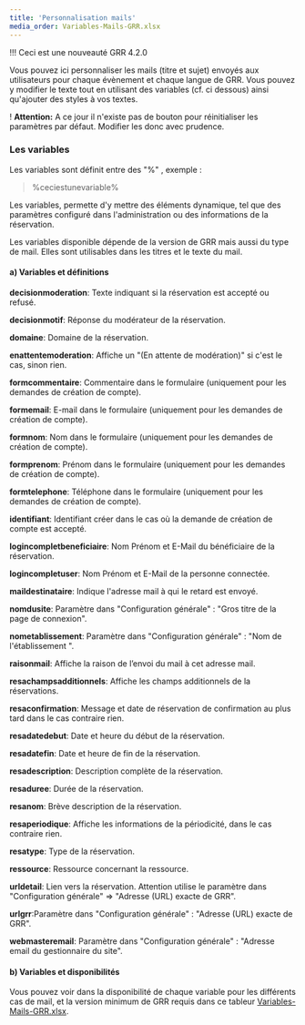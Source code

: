 ```yaml
---
title: 'Personnalisation mails'
media_order: Variables-Mails-GRR.xlsx
---
```


!!! Ceci est une nouveauté GRR 4.2.0

Vous pouvez ici personnaliser les mails (titre et sujet) envoyés aux utilisateurs pour chaque évènement et chaque langue de GRR. 
Vous pouvez y modifier le texte tout en utilisant des variables (cf. ci dessous) ainsi qu'ajouter des styles à vos textes.

! **Attention:** A ce jour il n'existe pas de bouton pour réinitialiser les paramètres par défaut. Modifier les donc avec prudence.


### Les variables

Les variables sont définit entre des "%" , exemple : 
> %ceciestunevariable%

Les variables, permette d'y mettre des éléments dynamique, tel que des paramètres configuré dans l'administration ou des informations de la réservation.

Les variables disponible dépende de la version de GRR mais aussi du type de mail. Elles sont utilisables dans les titres et le texte du mail.

#### a) Variables et définitions

**decisionmoderation**: Texte indiquant si la réservation est accepté ou refusé.

**decisionmotif**: Réponse du modérateur de la réservation.

**domaine**: Domaine de la réservation.

**enattentemoderation**: Affiche un "(En attente de modération)" si c'est le cas, sinon rien.

**formcommentaire**: Commentaire dans le formulaire (uniquement pour les demandes de création de compte).

**formemail**: E-mail dans le formulaire (uniquement pour les demandes de création de compte).

**formnom**: Nom dans le formulaire (uniquement pour les demandes de création de compte).

**formprenom**: Prénom dans le formulaire (uniquement pour les demandes de création de compte).

**formtelephone**: Téléphone dans le formulaire (uniquement pour les demandes de création de compte).

**identifiant**: Identifiant créer dans le cas où la demande de création de compte est accepté.

**logincompletbeneficiaire**: Nom Prénom et E-Mail du bénéficiaire de la réservation.

**logincompletuser**: Nom Prénom et E-Mail de la personne connectée.

**maildestinataire**: Indique l'adresse mail à qui le retard est envoyé.

**nomdusite**: Paramètre dans "Configuration générale" : "Gros titre de la page de connexion".

**nometablissement**: Paramètre dans "Configuration générale" : "Nom de l'établissement ".

**raisonmail**: Affiche la raison de l’envoi du mail à cet adresse mail.

**resachampsadditionnels**: Affiche les champs additionnels de la réservations.

**resaconfirmation**: Message et date de réservation de confirmation au plus tard dans le cas contraire rien.

**resadatedebut**: Date et heure du début de la réservation.

**resadatefin**: Date et heure de fin de la réservation.

**resadescription**: Description complète de la réservation.

**resaduree**: Durée de la réservation.

**resanom**: Brève description de la réservation.

**resaperiodique**: Affiche les informations de la périodicité, dans le cas contraire rien.

**resatype**: Type de la réservation.

**ressource**: Ressource concernant la ressource.

**urldetail**: Lien vers la réservation. Attention utilise le paramètre dans "Configuration générale" => "Adresse (URL) exacte de GRR".

**urlgrr**:Paramètre dans "Configuration générale" : "Adresse (URL) exacte de GRR".

**webmasteremail**: Paramètre dans "Configuration générale" : "Adresse email du gestionnaire du site".


#### b) Variables et disponibilités

Vous pouvez voir dans la disponibilité de chaque variable pour les différents cas de mail, et la version minimum de GRR requis dans ce tableur [Variables-Mails-GRR.xlsx](Variables-Mails-GRR.xlsx).
